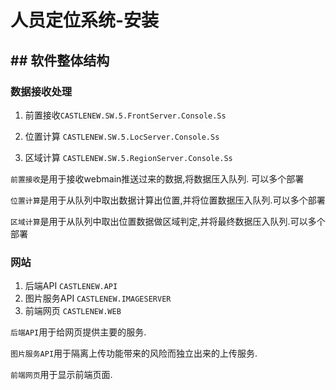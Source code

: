 # 人员定位系统-安装



## ## 软件整体结构

### 数据接收处理

1. 前置接收`CASTLENEW.SW.5.FrontServer.Console.Ss`

2. 位置计算 `CASTLENEW.SW.5.LocServer.Console.Ss`

3. 区域计算 `CASTLENEW.SW.5.RegionServer.Console.Ss`

`前置接收`是用于接收webmain推送过来的数据,将数据压入队列. 可以多个部署

`位置计算`是用于从队列中取出数据计算出位置,并将位置数据压入队列.可以多个部署

`区域计算`是用于从队列中取出位置数据做区域判定,并将最终数据压入队列.可以多个部署

### 网站

1. 后端API `CASTLENEW.API`
2. 图片服务API  `CASTLENEW.IMAGESERVER`
3. 前端网页 `CASTLENEW.WEB`

`后端API`用于给网页提供主要的服务.

`图片服务API`用于隔离上传功能带来的风险而独立出来的上传服务.

`前端网页`用于显示前端页面.







## 



